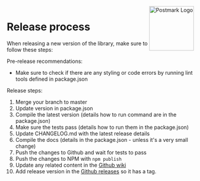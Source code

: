 <a href="https://postmarkapp.com">
    <img src="https://github.com/wildbit/postmark.js/raw/master/postmark.png" alt="Postmark Logo" title="Postmark" width="120" height="120" align="right">
</a>

# Release process

When releasing a new version of the library, make sure to follow these steps:

Pre-release recommendations:

* Make sure to check if there are any styling or code errors by running lint tools defined in package.json

Release steps:

1. Merge your branch to master
2. Update version in package.json
3. Compile the latest version (details how to run command are in the package.json)
4. Make sure the tests pass (details how to run them in the package.json)
5. Update CHANGELOG.md with the latest release details   
6. Compile the docs (details in the package.json - unless it's a very small change)
7. Push the changes to Github and wait for tests to pass
8. Push the changes to NPM with `npm publish`
9. Update any related content in the [Github wiki](https://github.com/wildbit/postmark.js/wiki)
10. Add release version in the [Github releases](https://github.com/wildbit/postmark.js/releases) so it has a tag.

